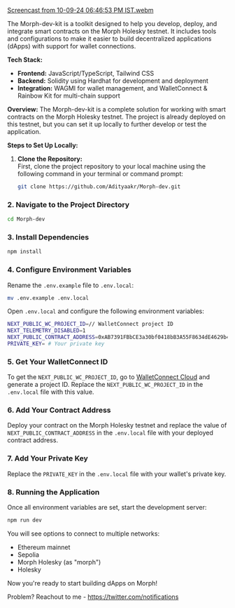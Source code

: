 
[Screencast from 10-09-24 06:46:53 PM IST.webm](https://github.com/user-attachments/assets/b05e8542-4516-430d-9ba8-d31902ceb8cf)

The Morph-dev-kit is a toolkit designed to help you develop, deploy, and integrate smart contracts on the Morph Holesky testnet. It includes tools and configurations to make it easier to build decentralized applications (dApps) with support for wallet connections.

**Tech Stack:**
- **Frontend:** JavaScript/TypeScript, Tailwind CSS
- **Backend:** Solidity using Hardhat for development and deployment
- **Integration:** WAGMI for wallet management, and WalletConnect & Rainbow Kit for multi-chain support

**Overview:**
The Morph-dev-kit is a complete solution for working with smart contracts on the Morph Holesky testnet. The project is already deployed on this testnet, but you can set it up locally to further develop or test the application.

**Steps to Set Up Locally:**

1. **Clone the Repository:**  
   First, clone the project repository to your local machine using the following command in your terminal or command prompt:

   ```bash
   git clone https://github.com/Adityaakr/Morph-dev.git
   ```

### 2. Navigate to the Project Directory

```bash
cd Morph-dev
```

### 3. Install Dependencies

```bash
npm install
```

### 4. Configure Environment Variables

Rename the `.env.example` file to `.env.local`:

```bash
mv .env.example .env.local
```

Open `.env.local` and configure the following environment variables:

```bash
NEXT_PUBLIC_WC_PROJECT_ID=// WalletConnect project ID
NEXT_TELEMETRY_DISABLED=1
NEXT_PUBLIC_CONTRACT_ADDRESS=0xAB7391FBbCE3a30bf0418bB3A55F8634dE4629b4 # Add your contract address here
PRIVATE_KEY= # Your private key
```

### 5. Get Your WalletConnect ID

To get the `NEXT_PUBLIC_WC_PROJECT_ID`, go to [WalletConnect Cloud](https://walletconnect.com/cloud) and generate a project ID. Replace the `NEXT_PUBLIC_WC_PROJECT_ID` in the `.env.local` file with this value.

### 6. Add Your Contract Address

Deploy your contract on the Morph Holesky testnet and replace the value of `NEXT_PUBLIC_CONTRACT_ADDRESS` in the `.env.local` file with your deployed contract address.

### 7. Add Your Private Key

Replace the `PRIVATE_KEY` in the `.env.local` file with your wallet's private key.

### 8. Running the Application

Once all environment variables are set, start the development server:

```bash
npm run dev
```

You will see options to connect to multiple networks:
- Ethereum mainnet
- Sepolia
- Morph Holesky (as "morph")
- Holesky

Now you're ready to start building dApps on Morph!

Problem? Reachout to me - https://twitter.com/notifications

